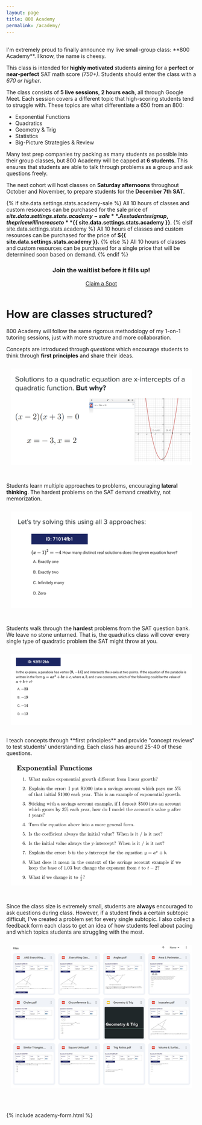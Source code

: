 ```yaml
---
layout: page
title: 800 Academy
permalink: /academy/
---
```


<style>
    .panel-override {
        padding: 12px;
        max-width: 600px;
    } 
</style>

<br>
I'm extremely proud to finally announce my live small-group class: **800 Academy**. I know, the name is cheesy.

This class is intended for **highly motivated** students aiming for a **perfect** or **near-perfect** SAT math score *(750+)*. Students should enter the class with a _670 or higher_.

The class consists of **5 live sessions**, **2 hours each**, all through Google Meet. Each session covers a different topic that high-scoring students tend to struggle with. These topics are what differentiate a 650 from an 800:
- Exponential Functions
- Quadratics
- Geometry & Trig
- Statistics
- Big-Picture Strategies & Review

Many test prep companies try packing as many students as possible into their group classes, but 800 Academy will be capped at **6 students**. This ensures that students are able to talk through problems as a group and ask questions freely.

The next cohort will host classes on **Saturday afternoons** throughout October and November, to prepare students for the **December 7th SAT**.

{% if site.data.settings.stats.academy-sale %}
All 10 hours of classes and custom resources can be purchased for the sale price of **${{ site.data.settings.stats.academy-sale }}**. As students sign up, the price will increase to **${{ site.data.settings.stats.academy }}**.
{% elsif site.data.settings.stats.academy %}
All 10 hours of classes and custom resources can be purchased for the price of **${{ site.data.settings.stats.academy }}**.
{% else %}
All 10 hours of classes and custom resources can be purchased for a single price that will be determined soon based on demand.
{% endif %}

<div align="center">
    <h3>Join the waitlist before it fills up!</h3>
    <a href="/academy/#academy-form" class="button button--large section-button" align="center">Claim a Spot</a>
</div>

<br>
<h1>How are classes structured?</h1>
800 Academy will follow the same rigorous methodology of my 1-on-1 tutoring sessions, just with more structure and more collaboration.

Concepts are introduced through _questions_ which encourage students to think through **first principles** and share their ideas.
<div class="panel--content panel-override" style="max-width: 500px">
    <img src="/images/academy1.jpg" alt="test">
</div>
<br>

Students learn multiple approaches to problems, encouraging **lateral thinking**. The hardest problems on the SAT demand creativity, not memorization.
<div class="panel--content panel-override">
    <img src="/images/academy3.jpg" alt="test">
</div>
<br>

Students walk through the **hardest** problems from the SAT question bank. We leave no stone unturned. That is, the quadratics class will cover every single type of quadratic problem the SAT might throw at you.
<div class="panel--content panel-override">
    <img src="/images/academy4.jpg" alt="test">
</div>
<br>

<div id="concept-review">
</div>
I teach concepts through **first principles** and provide "concept reviews" to test students' understanding. Each class has around 25-40 of these questions.
<div class="panel--content panel-override">
    <img src="/images/concept-review.png" alt="concept-review">
</div>
<br>

Since the class size is extremely small, students are **always** encouraged to ask questions during class. However, if a student finds a certain subtopic difficult, I've created a problem set for every single subtopic. I also collect a feedback form each class to get an idea of how students feel about pacing and which topics students are struggling with the most.
<div class="panel--content panel-override">
    <img src="/images/academy5.jpg" alt="problem-sets">
</div>

<br><br>
{% include academy-form.html %}



